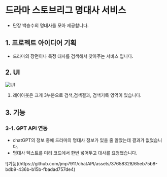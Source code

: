 <h1>드라마 스토브리그 명대사 서비스</h1>
<ul>
  <li>
    단장 백승수의 명대사를 모아 제공합니다.
  </li>
</ul>
<h2>1. 프로젝트 아이디어 기획</h2>
<ul>
  <li>
    드라마의 장면이나 특정 대사를 검색해서 찾아주는 서비스 입니다.
  </li>
</ul>
<h2>2. UI</h2>

![UI](https://github.com/jmp7911/chatAPI/assets/37658328/623399cc-bbc3-4d70-a7c5-a1c79c633bc1)
<ol>
  <li>
    레이아웃은 크게 3부분으로 검색,검색결과, 검색기록 영역이 있습니다.
  </li>
</ol>

<h2>3. 기능</h2>
<h3>3-1. GPT API 연동</h3>
<ul>
  <li>
    chatGPT의 정보 중에 드라마의 명대사 정보가 있을 줄 알았는데 결과가 없었습니다.
  </li>
  <li>
    명대사 텍스트를 미리 코드에서 한번 넣어두고 대사를 요청했습니다.
  </li>
</ul>
![기능](https://github.com/jmp7911/chatAPI/assets/37658328/65eb75b8-bdb9-436b-b15b-fbadad757de4)
